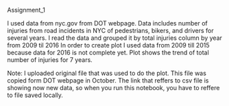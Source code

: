 
Assignment_1

I used data from nyc.gov from DOT webpage. 
Data includes number of injuries from road incidents in NYC of pedestrians, bikers, and drivers for several years. 
I read the data and grouped it by total injuries column by year from 2009 til 2016
In order to create plot I used data from 2009 till 2015 because data for 2016 is not complete yet. 
Plot shows the trend of total number of injuries for 7 years.  

Note:
I uploaded original file that was used to do the plot. This file was copied form DOT webpage in October. The link that reffers to csv file is showing now new data, so when you run this notebook, you have to reffere to file saved locally. 
